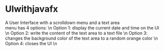 # UIwithjavafx
A User Interface with a scrolldown menu and a text area <br />
menu has 4 options: \n
Option 1: display the current date and time on the UI \n
Option 2: write the content of the text area to a text file \n
Option 3: changes the background color of the text area to a random orange color \n
Option 4: closes the UI \n
